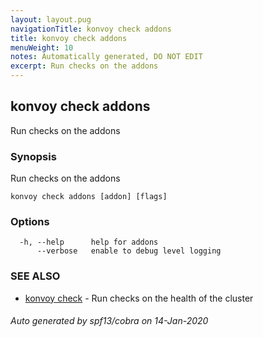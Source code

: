 ```yaml
---
layout: layout.pug
navigationTitle: konvoy check addons
title: konvoy check addons
menuWeight: 10
notes: Automatically generated, DO NOT EDIT
excerpt: Run checks on the addons
---
```


## konvoy check addons

Run checks on the addons

### Synopsis

Run checks on the addons

```
konvoy check addons [addon] [flags]
```

### Options

```
  -h, --help      help for addons
      --verbose   enable to debug level logging
```

### SEE ALSO

* [konvoy check](../)	 - Run checks on the health of the cluster

###### Auto generated by spf13/cobra on 14-Jan-2020
